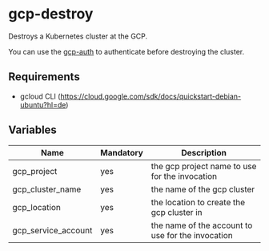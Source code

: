 # gcp-destroy

Destroys a Kubernetes cluster at the GCP.

You can use the [gcp-auth](roles/gcp-auth) to authenticate before destroying the cluster.

## Requirements

- gcloud CLI (https://cloud.google.com/sdk/docs/quickstart-debian-ubuntu?hl=de)

## Variables

| Name                      | Mandatory | Description                                                            |
| ------------------------- | --------- | ---------------------------------------------------------------------- |
| gcp_project               | yes       | the gcp project name to use for the invocation                         |
| gcp_cluster_name          | yes       | the name of the gcp cluster                                            |
| gcp_location              | yes       | the location to create the gcp cluster in                              |
| gcp_service_account       | yes       | the name of the account to use for the invocation                      |
